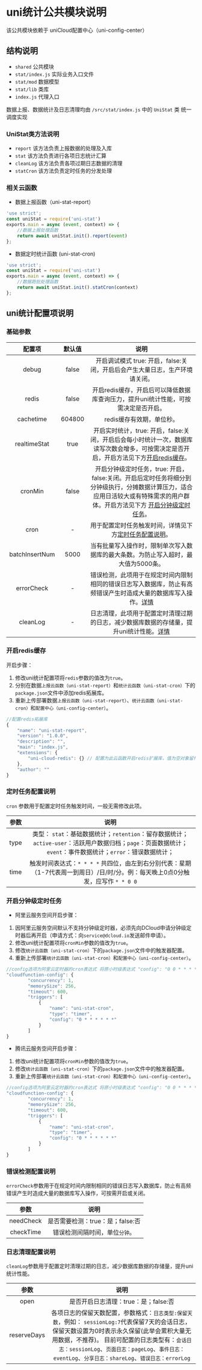 # uni统计公共模块说明
该公共模块依赖于 uniCloud配置中心（uni-config-center）

## 结构说明
- `shared` 公共模块
- `stat/index.js` 实际业务入口文件
- `stat/mod` 数据模型
- `stat/lib` 类库
- `index.js` 代理入口

数据上报、数据统计及日志清理均由 `/src/stat/index.js` 中的 `UniStat` 类 统一调度实现

### UniStat类方法说明
- `report` 该方法负责上报数据的处理及入库
- `stat` 该方法负责进行各项日志统计汇算
- `cleanLog` 该方法负责各项过期日志数据的清理
- `statCron` 该方法负责定时任务的分发处理


### 相关云函数
- 数据上报函数（uni-stat-report）
``` javascript
'use strict';
const uniStat = require('uni-stat')
exports.main = async (event, context) => {
	//数据上报处理函数
	return await uniStat.init().report(event)
};
```

- 数据定时统计函数 (uni-stat-cron)
``` javascript
'use strict';
const uniStat = require('uni-stat')
exports.main = async (event, context) => {
	//数据跑批处理函数
	return await uniStat.init().statCron(context)
};

```


## uni统计配置项说明

### 基础参数

|配置项				|默认值		|说明																																																|
| :--------:		|:---------:|:-------------------:																																												|
|  debug			|  false	|开启调试模式 true: 开启，false:关闭，开启后会产生大量日志，生产环境请关闭。																														|
|  redis			|  false	|开启redis缓存，开启后可以降低数据库查询压力，提升uni统计性能，可按需决定是否开启。																													|
|  cachetime		|  604800	|redis缓存有效期，单位秒。																																											|
|  realtimeStat		|  true		|开启实时统计，true: 开启，false:关闭，开启后会每小时统计一次，数据库读写次数会增多，可按需决定是否开启，开启方法见下方[开启redis缓存](#开启redis缓存)。											|
|  cronMin			|  false	|开启分钟级定时任务，true: 开启，false:关闭。开启后定时任务将细分到分钟级执行，分摊数据计算压力，适合应用日活较大或有特殊需求的用户群体。开启方法见下方 [开启分钟级定时任务](#开启分钟级定时任务)。	|
|  cron				|  -		|用于配置定时任务触发时间，详情见下方[定时任务配置说明](#定时任务配置说明)。																														|
|  batchInsertNum	|  5000		|当有批量写入操作时，限制单次写入数据库的最大条数。为防止写入超时，最大值为5000条。																													|
|  errorCheck		|  -		|错误检测，此项用于在规定时间内限制相同的错误日志写入数据库，防止有高频错误产生时造成大量的数据库写入操作。[详情](#错误检测配置说明)																|
|  cleanLog			|  -		|日志清理，此项用于配置定时清理过期的日志，减少数据库数据的存储量，提升uni统计性能。[详情](#日志清理配置说明)																						|

### 开启redis缓存

开启步骤：
1. 修改uni统计配置项将`redis`参数的值改为`true`。
2. 分别在数据`上报云函数（uni-stat-report）`和`统计云函数（uni-stat-cron）`下的`package.json`文件中添加redis拓展库。
3. 重新上传部署数据`上报云函数（uni-stat-report）`、`统计云函数（uni-stat-cron）`和`配置中心（uni-config-center）`。

``` javascript
//配置redis拓展库
{
	"name": "uni-stat-report",
	"version": "1.0.0",
	"description": "",
	"main": "index.js",
	"extensions": {
		"uni-cloud-redis": {} // 配置为此云函数开启redis扩展库，值为空对象留作后续追加参数，暂无内容。如拷贝此配置项到package.json文件，切记去除注释。
	},
	"author": ""
}
```



### 定时任务配置说明

`cron` 参数用于配置定时任务触发时间，一般无需修改此项。

|参数		|说明																																							|
| :--------:|:-------------------:																																			|
|  type		|类型： `stat`：基础数据统计；`retention`：留存数据统计； `active-user`：活跃用户数据归档；`page`：页面数据统计；`event`：事件数据统计；`error`：错误数据统计；	|
|  time		|触发时间表达式：`* * * *` 共四位，由左到右分别代表：星期（1-7代表周一到周日）/日/时/分。例：每天晚上0点0分触发，应写作 `* * 0 0`									|



### 开启分钟级定时任务

- 阿里云服务空间开启步骤：

1. 因阿里云服务空间默认不支持分钟级定时器，必须先向DCloud申请分钟级定时器后再开启（申请方式：向`service@dcloud.io`发送邮件申请）。
2. 修改uni统计配置项将`cronMin`参数的值改为`true`。
3. 修改`统计云函数（uni-stat-cron）`下的`package.json`文件中的触发器配置。
4. 重新上传部署`统计云函数（uni-stat-cron）`和`配置中心（uni-config-center）`。

``` javascript
//config选项为阿里云定时器的cron表达式 将原小时级表达式 "config": "0 0 * * * * *" 更改为分钟级表达式 "config": "0 * * * * * *" 后重新上传部署云函数即可.
"cloudfunction-config": {
		"concurrency": 1,
		"memorySize": 256,
		"timeout": 600,
		"triggers": [
			{
				"name": "uni-stat-cron",
				"type": "timer",
				"config": "0 * * * * * *"
			}
		]
}
```

- 腾讯云服务空间开启步骤：

1. 修改uni统计配置项将`cronMin`参数的值改为`true`。
2. 修改`统计云函数（uni-stat-cron）`下的`package.json`文件中的触发器配置。
3. 重新上传部署`统计云函数（uni-stat-cron）`和`配置中心（uni-config-center）`。

``` javascript
//config选项为阿里云定时器的cron表达式 将原小时级表达式 "config": "0 0 * * * * *" 更改为分钟级表达式 "config": "0 * * * * * *" 后重新上传部署云函数即可.
"cloudfunction-config": {
		"concurrency": 1,
		"memorySize": 256,
		"timeout": 600,
		"triggers": [
			{
				"name": "uni-stat-cron",
				"type": "timer",
				"config": "0 * * * * * *"
			}
		]
}
```


### 错误检测配置说明

`errorCheck`参数用于在规定时间内限制相同的错误日志写入数据库，防止有高频错误产生时造成大量的数据库写入操作，可按需开启或关闭。

|参数		|说明								|
| :--------:|:-------------------:				|
|  needCheck|是否需要检测：true：是；false:否	|
|  checkTime|错误检测间隔时间，单位`分钟`。		|


### 日志清理配置说明

`cleanLog`参数用于配置定时清理过期的日志，减少数据库数据的存储量，提升uni统计性能。

|参数			|说明																																																				|
| :--------:	|:-------------------:																																																|
|  open			|是否开启日志清理：true：是；false:否																																												|
|  reserveDays	|各项日志的保留天数配置，参数格式：`日志类型:保留天数`，例如： `sessionLog:7`代表保留7天的会话日志，保留天数设置为0时表示永久保留(此举会累积大量无用数据，不推荐)。 目前可配置的日志类型有：`会话日志：sessionLog`、`页面日志：pageLog`、`事件日志：eventLog`、`分享日志：shareLog`、`错误日志：errorLog`	|